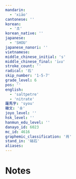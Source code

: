 ```yaml
---
mandarin:
  - 'xiāo'
cantonese: ''
korean:
  - '초'
korean_native: ''
japanese:
  - 'SHOU'
japanese_nanori: ''
vietnamese:
middle_chinese_initial: 's'
middle_chinese_final: 'iᴇu'
stroke_count: ''
radical: '石'
skip_number: '1-5-7'
grade_level: 6
pos: ''
english:
  - 'saltpetre'
  - 'nitrate'
羅馬字: 'syou'
韓文: '숏'
joyo_level: ''
hsk_level: ''
hanmun_edu_level: ''
danayo_id: 6023
mc_id: 4616
graphemic_classification: '肖'
stand_in: '硝石'
aliases:
---
```


# Notes
